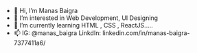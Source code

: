 - 👋 Hi, I’m Manas Baigra
- 👀 I’m interested in Web Development, UI Designing
- 🌱 I’m currently learning HTML , CSS , ReactJS.....
- 📫 IG: @manas_baigra LinkdIn: linkedin.com/in/manas-baigra-7377411a6/
<!---
Manasbaigra10/Manasbaigra10 is a ✨ special ✨ repository because its `README.md` (this file) appears on your GitHub profile.
You can click the Preview link to take a look at your changes.
--->
